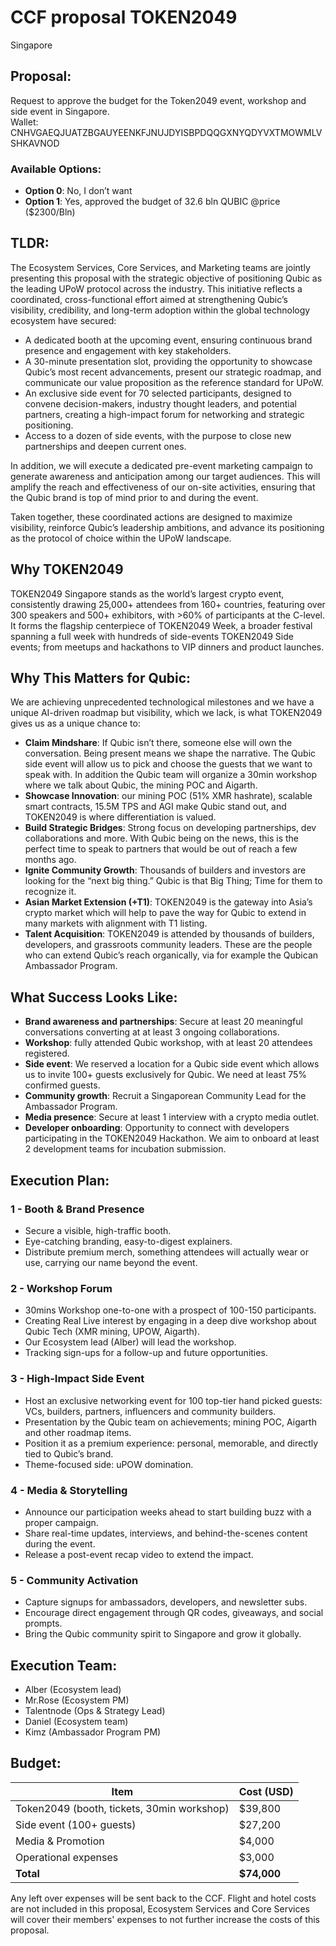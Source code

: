 # CCF proposal TOKEN2049  
Singapore  

## Proposal:  
Request to approve the budget for the Token2049 event, workshop and side event in Singapore.  
Wallet: CNHVGAEQJUATZBGAUYEENKFJNUJDYISBPDQQGXNYQDYVXTMOWMLVSHKAVNOD  

### Available Options:  
- **Option 0**: No, I don’t want  
- **Option 1**: Yes, approved the budget of 32.6 bln QUBIC  @price ($2300/Bln)  


## TLDR:  

The Ecosystem Services, Core Services, and Marketing teams are jointly presenting this proposal with the strategic objective of positioning Qubic as the leading UPoW protocol across the industry. This initiative reflects a coordinated, cross-functional effort aimed at strengthening Qubic’s visibility, credibility, and long-term adoption within the global technology ecosystem have secured:  

- A dedicated booth at the upcoming event, ensuring continuous brand presence and engagement with key stakeholders.  
- A 30-minute presentation slot, providing the opportunity to showcase Qubic’s most recent advancements, present our strategic roadmap, and communicate our value proposition as the reference standard for UPoW.  
- An exclusive side event for 70 selected participants, designed to convene decision-makers, industry thought leaders, and potential partners, creating a high-impact forum for networking and strategic positioning.  
- Access to a dozen of side events, with the purpose to close new partnerships and deepen current ones.  

In addition, we will execute a dedicated pre-event marketing campaign to generate awareness and anticipation among our target audiences. This will amplify the reach and effectiveness of our on-site activities, ensuring that the Qubic brand is top of mind prior to and during the event.  

Taken together, these coordinated actions are designed to maximize visibility, reinforce Qubic’s leadership ambitions, and advance its positioning as the protocol of choice within the UPoW landscape.  


## Why TOKEN2049  

TOKEN2049 Singapore stands as the world’s largest crypto event, consistently drawing 25,000+ attendees from 160+ countries, featuring over 300 speakers and 500+ exhibitors, with >60% of participants at the C-level.  
It forms the flagship centerpiece of TOKEN2049 Week, a broader festival spanning a full week with hundreds of side-events TOKEN2049 Side events; from meetups and hackathons to VIP dinners and product launches.  

## Why This Matters for Qubic:  
We are achieving unprecedented technological milestones and we have a unique AI-driven roadmap but visibility, which we lack, is what TOKEN2049 gives us as a unique chance to:  

- **Claim Mindshare**: If Qubic isn’t there, someone else will own the conversation. Being present means we shape the narrative. The Qubic side event will allow us to pick and choose the guests that we want to speak with. In addition the Qubic team will organize a 30min workshop where we talk about Qubic, the mining POC and Aigarth.  
- **Showcase Innovation**: our mining POC (51% XMR hashrate), scalable smart contracts, 15.5M TPS and AGI make Qubic stand out, and TOKEN2049 is where differentiation is valued.  
- **Build Strategic Bridges**: Strong focus on developing partnerships, dev collaborations and more. With Qubic being on the news, this is the perfect time to speak to partners that would be out of reach a few months ago.  
- **Ignite Community Growth**: Thousands of builders and investors are looking for the “next big thing.” Qubic is that Big Thing; Time for them to recognize it.  
- **Asian Market Extension (+T1)**: TOKEN2049 is the gateway into Asia’s crypto market which will help to pave the way for Qubic to extend in many markets with alignment with T1 listing.  
- **Talent Acquisition**: TOKEN2049 is attended by thousands of builders, developers, and grassroots community leaders. These are the people who can extend Qubic’s reach organically, via for example the Qubican Ambassador Program.  


## What Success Looks Like:  

- **Brand awareness and partnerships**: Secure at least 20 meaningful conversations converting at at least 3 ongoing collaborations.  
- **Workshop**: fully attended Qubic workshop, with at least 20 attendees registered.  
- **Side event**: We reserved a location for a Qubic side event which allows us to invite 100+ guests exclusively for Qubic. We need at least 75% confirmed guests.  
- **Community growth**: Recruit a Singaporean Community Lead for the Ambassador Program.  
- **Media presence**: Secure at least 1 interview with a crypto media outlet.  
- **Developer onboarding**: Opportunity to connect with developers participating in the TOKEN2049 Hackathon. We aim to onboard at least 2 development teams for incubation submission.  


## Execution Plan:  

### 1 - Booth & Brand Presence  
- Secure a visible, high-traffic booth.  
- Eye-catching branding, easy-to-digest explainers.  
- Distribute premium merch, something attendees will actually wear or use, carrying our name beyond the event.  

### 2 - Workshop Forum  
- 30mins Workshop one-to-one with a prospect of 100-150 participants.  
- Creating Real Live interest by engaging in a deep dive workshop about Qubic Tech (XMR mining, UPOW, Aigarth).  
- Our Ecosystem lead (Alber) will lead the workshop.  
- Tracking sign-ups for a follow-up and future opportunities.  

### 3 - High-Impact Side Event  
- Host an exclusive networking event for 100 top-tier hand picked guests: VCs, builders, partners, influencers and community builders.  
- Presentation by the Qubic team on achievements; mining POC, Aigarth and other roadmap items.  
- Position it as a premium experience: personal, memorable, and directly tied to Qubic’s brand.  
- Theme-focused side: uPOW domination.  

### 4 - Media & Storytelling  
- Announce our participation weeks ahead to start building buzz with a proper campaign.  
- Share real-time updates, interviews, and behind-the-scenes content during the event.  
- Release a post-event recap video to extend the impact.  

### 5 - Community Activation  
- Capture signups for ambassadors, developers, and newsletter subs.  
- Encourage direct engagement through QR codes, giveaways, and social prompts.  
- Bring the Qubic community spirit to Singapore and grow it globally.  


## Execution Team:  

- Alber (Ecosystem lead)  
- Mr.Rose (Ecosystem PM)  
- Talentnode (Ops & Strategy Lead)  
- Daniel (Ecosystem team)  
- Kimz (Ambassador Program PM)  


## Budget:  

| Item | Cost (USD) |  
|------|------------|  
| Token2049 (booth, tickets, 30min workshop) | $39,800 |  
| Side event (100+ guests) | $27,200 |  
| Media & Promotion | $4,000 |  
| Operational expenses | $3,000 |  
| **Total** | **$74,000** |  

Any left over expenses will be sent back to the CCF. Flight and hotel costs are not included in this proposal, Ecosystem Services and Core Services will cover their members' expenses to not further increase the costs of this proposal.  
